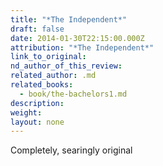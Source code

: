 ```yaml
---
title: "*The Independent*"
draft: false
date: 2014-01-30T22:15:00.000Z
attribution: "*The Independent*"
link_to_original:
nd_author_of_this_review:
related_author: .md
related_books:
  - book/the-bachelors1.md
description:
weight:
layout: none
---
```

Completely, searingly original

